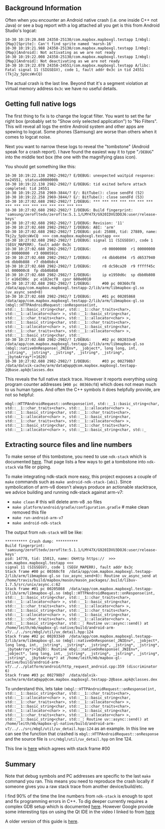 ## Background Information

Often when you encounter an Android native crash (i.e. one inside C++ not Java) or see a bug report with a log attached all you get is this from Android Studio's logcat:

```
10-30 10:19:20.848 24358-25130/com.mapbox.mapboxgl.testapp I/mbgl: {Map}[Sprite]: Can't find sprite named 'marsh-16'
10-30 10:19:21.988 24358-25130/com.mapbox.mapboxgl.testapp I/mbgl: {Map}[Android]: Not activating as we are not ready
10-30 10:19:22.008 24358-25130/com.mapbox.mapboxgl.testapp I/mbgl: {Map}[Android]: Not deactivating as we are not ready
10-30 10:19:22.078 24358-24551/com.mapbox.mapboxgl.testapp A/libc: Fatal signal 11 (SIGSEGV), code 1, fault addr 0x3c in tid 24551 (Tkj2y_5pUcsWvCQ)
```

The actual crash is the last line. Beyond that it's a segment violation at virtual memory address `0x3c` we have no useful details.

## Getting full native logs

The first thing to fix is to change the logcat filter. You want to set the far right box (probably set to "Show only selected application") to "No Filters". This will reveal all logs the entire Android system and other apps are spewing to logcat. Some phones (Samsung) are worse than others when it comes to logcat noise.

Next you want to narrow these logs to reveal the "tombstone" (Android speak for a crash report). I have found the easiest way it to type "`/DEBUG`" into the middle text box (the one with the magnifying glass icon).

You should get something like this:

```
10-30 10:19:22.138 2982-2982/? E/DEBUG: unexpected waitpid response: n=24551, status=0000000b
10-30 10:19:22.138 2982-2982/? E/DEBUG: tid exited before attach completed: tid 24551
10-30 10:19:22.258 2969-3844/? E/: BitTube(): close sendFd (52)
10-30 10:19:22.258 2969-3844/? E/: BitTube(): close sendFd (53)
10-30 10:27:02.688 2982-2982/? I/DEBUG: *** *** *** *** *** *** *** *** *** *** *** *** *** *** *** ***
10-30 10:27:02.688 2982-2982/? I/DEBUG: Build fingerprint: 'samsung/zerofltedv/zeroflte:5.1.1/LMY47X/G920IDVU3DOJ6:user/release-keys'
10-30 10:27:02.688 2982-2982/? I/DEBUG: Revision: '11'
10-30 10:27:02.688 2982-2982/? I/DEBUG: ABI: 'arm'
10-30 10:27:02.688 2982-2982/? I/DEBUG: pid: 25808, tid: 27889, name: Tkj2y_5pUcsWvCQ  >>> com.mapbox.mapboxgl.testapp <<<
10-30 10:27:02.688 2982-2982/? I/DEBUG: signal 11 (SIGSEGV), code 1 (SEGV_MAPERR), fault addr 0x3c
10-30 10:27:02.688 2982-2982/? I/DEBUG:     r0 00000000  r1 00000000  r2 00000000  r3 0000591c
10-30 10:27:02.688 2982-2982/? I/DEBUG:     r4 dbb0b894  r5 d6537940  r6 dbb0b888  r7 dbb0b8c4
10-30 10:27:02.688 2982-2982/? I/DEBUG:     r8 dc50ca20  r9 fffff45c  sl 000000c8  fp dbb0b8b8
10-30 10:27:02.688 2982-2982/? I/DEBUG:     ip e1950d6c  sp dbb0b808  lr e16d386c  pc e182ecf8  cpsr 600e0010
10-30 10:27:02.688 2982-2982/? I/DEBUG:     #00 pc 00360cf8  /data/app/com.mapbox.mapboxgl.testapp-2/lib/arm/libmapbox-gl.so (uv_async_send+8)
10-30 10:27:02.688 2982-2982/? I/DEBUG:     #01 pc 00205868  /data/app/com.mapbox.mapboxgl.testapp-2/lib/arm/libmapbox-gl.so (mbgl::HTTPAndroidRequest::onResponse(int, std::__1::basic_string<char, std::__1::char_traits<char>, std::__1::allocator<char> >, std::__1::basic_string<char, std::__1::char_traits<char>, std::__1::allocator<char> >, std::__1::basic_string<char, std::__1::char_traits<char>, std::__1::allocator<char> >, std::__1::basic_string<char, std::__1::char_traits<char>, std::__1::allocator<char> >, std::__1::basic_string<char, std::_
10-30 10:27:02.688 2982-2982/? I/DEBUG:     #02 pc 002033e0  /data/app/com.mapbox.mapboxgl.testapp-2/lib/arm/libmapbox-gl.so (mbgl::nativeOnResponse(_JNIEnv*, _jobject*, long long, int, _jstring*, _jstring*, _jstring*, _jstring*, _jstring*, _jbyteArray*)+1620)
10-30 10:27:02.688 2982-2982/? I/DEBUG:     #03 pc 002798b7  /data/dalvik-cache/arm/data@app@com.mapbox.mapboxgl.testapp-2@base.apk@classes.dex
```

This reveals the full native stack trace. However it reports everything using program counter addresses (`#00 pc 00360cf8`) which does not mean much to us human types. And often the C++ symbols it does helpfully provide, are not so helpful:

`mbgl::HTTPAndroidRequest::onResponse(int, std::__1::basic_string<char, std::__1::char_traits<char>, std::__1::allocator<char> >, std::__1::basic_string<char, std::__1::char_traits<char>, std::__1::allocator<char> >, std::__1::basic_string<char, std::__1::char_traits<char>, std::__1::allocator<char> >, std::__1::basic_string<char, std::__1::char_traits<char>, std::__1::allocator<char> >, std::__1::basic_string<char, std::_`

## Extracting source files and line numbers

To make sense of this tombstone, you need to use `ndk-stack` which is documented [here](http://developer.android.com/ndk/guides/ndk-stack.html). That page lists a few ways to get a tombstone into `ndk-stack` via file or piping.

To make integrating ndk-stack more easy, this project exposes a couple of `make` commands such as `make android-ndk-stack-{abi}`. Since symbolication of arm-v8 doesn't always produce an actionable stacktrace, we advice building and running ndk-stack against arm-v7:

 - `make clean` # this will delete arm-v8 .so files
 - `make platform/android/gradle/configuration.gradle` # make clean removed this file
 - `make run-android-arm-v7`
 - `make android-ndk-stack` 

The output from `ndk-stack` will be like:

```
********** Crash dump: **********
Build fingerprint: 'samsung/zerofltedv/zeroflte:5.1.1/LMY47X/G920IDVU3DOJ6:user/release-keys'
pid: 14778, tid: 15013, name: OkHttp https://  >>> com.mapbox.mapboxgl.testapp <<<
signal 11 (SIGSEGV), code 1 (SEGV_MAPERR), fault addr 0x3c
Stack frame #00 pc 00360cf8  /data/app/com.mapbox.mapboxgl.testapp-2/lib/arm/libmapbox-gl.so (uv_async_send+8): Routine uv_async_send at /home/travis/build/mapbox/mason/mason_packages/.build/libuv-1.7.5/src/unix/async.c:62
Stack frame #01 pc 00205868  /data/app/com.mapbox.mapboxgl.testapp-2/lib/arm/libmapbox-gl.so (mbgl::HTTPAndroidRequest::onResponse(int, std::__1::basic_string<char, std::__1::char_traits<char>, std::__1::allocator<char> >, std::__1::basic_string<char, std::__1::char_traits<char>, std::__1::allocator<char> >, std::__1::basic_string<char, std::__1::char_traits<char>, std::__1::allocator<char> >, std::__1::basic_string<char, std::__1::char_traits<char>, std::__1::allocator<char> >, std::__1::basic_string<char, std::_: Routine uv::async::send() at /home/leith/mb/mapbox-gl-native/build/android-arm-v7/../../src/mbgl/util/uv_detail.hpp:124
Stack frame #02 pc 002033e0  /data/app/com.mapbox.mapboxgl.testapp-2/lib/arm/libmapbox-gl.so (mbgl::nativeOnResponse(_JNIEnv*, _jobject*, long long, int, _jstring*, _jstring*, _jstring*, _jstring*, _jstring*, _jbyteArray*)+1620): Routine mbgl::nativeOnResponse(_JNIEnv*, _jobject*, long long, int, _jstring*, _jstring*, _jstring*, _jstring*, _jstring*, _jbyteArray*) at /home/leith/mb/mapbox-gl-native/build/android-arm-v7/../../platform/android/http_request_android.cpp:359 (discriminator 6)
Stack frame #03 pc 002798b7  /data/dalvik-cache/arm/data@app@com.mapbox.mapboxgl.testapp-2@base.apk@classes.dex
```

To understand this, lets take `(mbgl::HTTPAndroidRequest::onResponse(int, std::__1::basic_string<char, std::__1::char_traits<char>, std::__1::allocator<char> >, std::__1::basic_string<char, std::__1::char_traits<char>, std::__1::allocator<char> >, std::__1::basic_string<char, std::__1::char_traits<char>, std::__1::allocator<char> >, std::__1::basic_string<char, std::__1::char_traits<char>, std::__1::allocator<char> >, std::__1::basic_string<char, std::_: Routine uv::async::send() at /home/leith/mb/mapbox-gl-native/build/android-arm-v7/../../src/mbgl/util/uv_detail.hpp:124` as an example. In this line we can see the function that crashed is `mbgl::HTTPAndroidRequest::onResponse` and the source file is `src/mbgl/util/uv_detail.hpp` on line 124.

This line is [here](https://github.com/mapbox/mapbox-gl-native/blob/master/src/mbgl/util/uv_detail.hpp#L124) which agrees with stack frame #00

## Summary

Note that debug symbols and PC addresses are specific to the last `make` command you ran. This means you need to reproduce the crash locally if someone gives you a raw stack trace from another device/build/etc.

I find 90% of the time the line numbers from `ndk-stack` is enough to spot and fix programming errors in C++. To dig deeper currently requires a complex GDB setup which is documented [here](https://github.com/mapbox/mapbox-gl-native/wiki/Android-debugging-with-remote-GDB). However Google provide some interesting tips on using the Qt IDE in the video I linked to from [here](https://github.com/mapbox/mapbox-gl-native/issues/2755)

A older version of this guide is [here](https://github.com/mapbox/mapbox-gl-native/wiki/Symbolicating-Android-crashes).
